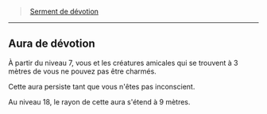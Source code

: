 ﻿---
!GenericItem
Name: Aura de dévotion
Id: paladin_devotion_hd.md#aura-de-dévotion
ParentLink: paladin_devotion_hd.md#serment-de-dévotion
ParentName: Serment de dévotion
NameLevel: 2
Attributes: {}
---
> [Serment de dévotion](hd_paladin_devotion.md)

---

## Aura de dévotion

À partir du niveau 7, vous et les créatures amicales qui se trouvent à 3 mètres de vous ne pouvez pas être charmés.

Cette aura persiste tant que vous n'êtes pas inconscient.

Au niveau 18, le rayon de cette aura s'étend à 9 mètres.

